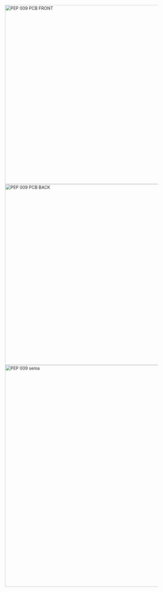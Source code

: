 <img width="610" height="591" alt="PEP 009 PCB FRONT" src="https://github.com/user-attachments/assets/7571b98d-dd48-4dc2-b44f-335fee2b60c5" />
<img width="612" height="597" alt="PEP 009 PCB BACK" src="https://github.com/user-attachments/assets/ea95fe67-4e9f-408a-86f7-18741b649176" />
<img width="1068" height="732" alt="PEP 009 sema" src="https://github.com/user-attachments/assets/4e6cdc49-771a-4ef4-ab61-adb5438bd414" />
